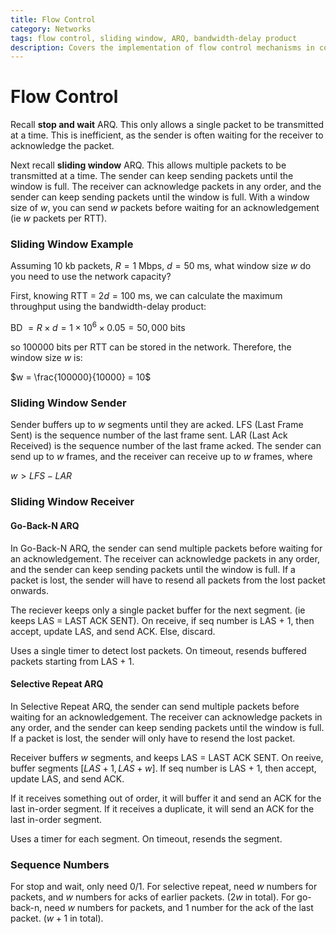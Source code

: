 ```yaml
---
title: Flow Control
category: Networks
tags: flow control, sliding window, ARQ, bandwidth-delay product
description: Covers the implementation of flow control mechanisms in computer networks, with a focus on the sliding window protocol. Discusses the sender and receiver-side operations of the sliding window, including the use of sequence numbers and the Go-Back-N and Selective Repeat Automatic Repeat Request (ARQ) schemes. Explains the concept of bandwidth-delay product and its importance in determining the appropriate window size for efficient data transfer.
---
```


# Flow Control

Recall **stop and wait** ARQ. This only allows a single packet to be transmitted at a time. This is inefficient, as the sender is often waiting for the receiver to acknowledge the packet.

Next recall **sliding window** ARQ. This allows multiple packets to be transmitted at a time. The sender can keep sending packets until the window is full. The receiver can acknowledge packets in any order, and the sender can keep sending packets until the window is full. With a window size of $w$, you can send $w$ packets before waiting for an acknowledgement (ie $w$ packets per RTT).

### Sliding Window Example

Assuming $10$ kb packets, $R = 1$ Mbps, $d = 50$ ms, what window size $w$ do you need to use the network capacity?

First, knowing RTT = $2d = 100$ ms, we can calculate the maximum throughput using the bandwidth-delay product:

BD $= R \times d = 1 \times 10^6 \times 0.05 = 50,000$ bits

so $100000$ bits per RTT can be stored in the network. Therefore, the window size $w$ is:

$w = \frac{100000}{10000} = 10$



### Sliding Window Sender

Sender buffers up to $w$ segments until they are acked. LFS (Last Frame Sent) is the sequence number of the last frame sent. LAR (Last Ack Received) is the sequence number of the last frame acked. The sender can send up to $w$ frames, and the receiver can receive up to $w$ frames, where

$w > LFS - LAR$


### Sliding Window Receiver

#### Go-Back-N ARQ

In Go-Back-N ARQ, the sender can send multiple packets before waiting for an acknowledgement. The receiver can acknowledge packets in any order, and the sender can keep sending packets until the window is full. If a packet is lost, the sender will have to resend all packets from the lost packet onwards.

The reciever keeps only a single packet buffer for the next segment. (ie keeps LAS = LAST ACK SENT). On receive, if seq number is LAS + 1, then accept, update LAS, and send ACK. Else, discard.

Uses a single timer to detect lost packets. On timeout, resends buffered packets starting from LAS + 1.

#### Selective Repeat ARQ

In Selective Repeat ARQ, the sender can send multiple packets before waiting for an acknowledgement. The receiver can acknowledge packets in any order, and the sender can keep sending packets until the window is full. If a packet is lost, the sender will only have to resend the lost packet.

Receiver buffers $w$ segments, and keeps LAS = LAST ACK SENT. On reeive, buffer segments $\lbrack  LAS + 1, LAS + w  \rbrack$. If seq number is LAS + 1, then accept, update LAS, and send ACK.

If it receives something out of order, it will buffer it and send an ACK for the last in-order segment. If it receives a duplicate, it will send an ACK for the last in-order segment.

Uses a timer for each segment. On timeout, resends the segment.

### Sequence Numbers

For stop and wait, only need 0/1. For selective repeat, need $w$ numbers for packets, and $w$ numbers for acks of earlier packets. ($2w$ in total). For go-back-n, need $w$ numbers for packets, and 1 number for the ack of the last packet. ($w + 1$ in total).


